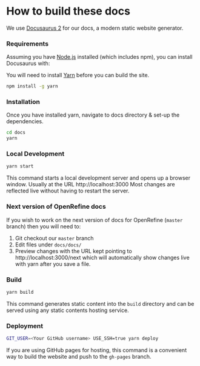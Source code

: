 How to build these docs
=======================

We use [Docusaurus 2](https://v2.docusaurus.io/) for our docs, a modern static website generator.

### Requirements
Assuming you have [Node.js](https://nodejs.org/en/download/) installed (which includes npm), you can install Docusaurus with:

You will need to install [Yarn](https://yarnpkg.com/getting-started/install) before you can build the site.
```sh
npm install -g yarn
```

### Installation

Once you have installed yarn, navigate to docs directory & set-up the dependencies.

```sh
cd docs
yarn
```

### Local Development

```sh
yarn start
```

This command starts a local development server and opens up a browser window. Usually at the URL http://localhost:3000
Most changes are reflected live without having to restart the server.

### Next version of OpenRefine docs
If you wish to work on the next version of docs for OpenRefine (`master` branch) then you will need to:
1. Git checkout our `master` branch
1. Edit files under `docs/docs/`
2. Preview changes with the URL kept pointing to http://localhost:3000/next which will automatically show changes live with yarn after you save a file.

### Build

```sh
yarn build
```

This command generates static content into the `build` directory and can be served using any static contents hosting service.

### Deployment

```sh
GIT_USER=<Your GitHub username> USE_SSH=true yarn deploy
```

If you are using GitHub pages for hosting, this command is a convenient way to build the website and push to the `gh-pages` branch.
